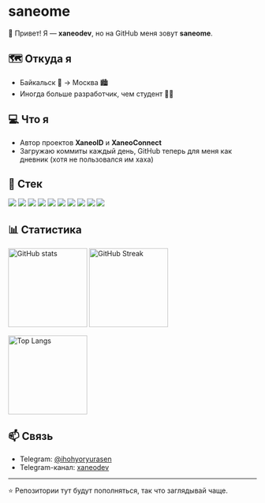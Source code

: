 # saneome

👋 Привет! Я — **xaneodev**, но на GitHub меня зовут **saneome**.  

## 🗺️ Откуда я
- Байкальск 🌊 → Москва 🏙️  
- Иногда больше разработчик, чем студент 🤷‍♂️  

## 💻 Что я
- Автор проектов **XaneoID** и **XaneoConnect**  
- Загружаю коммиты каждый день, GitHub теперь для меня как дневник (хотя не пользовался им хаха)

## 🔧 Стек

<p align="left">
  <img src="https://img.shields.io/badge/Flutter-02569B?style=for-the-badge&logo=flutter&logoColor=white"/>
  <img src="https://img.shields.io/badge/Django-092E20?style=for-the-badge&logo=django&logoColor=white"/>
  <img src="https://img.shields.io/badge/Python-3776AB?style=for-the-badge&logo=python&logoColor=white"/>
  <img src="https://img.shields.io/badge/HTML5-E34F26?style=for-the-badge&logo=html5&logoColor=white"/>
  <img src="https://img.shields.io/badge/CSS3-1572B6?style=for-the-badge&logo=css3&logoColor=white"/>
  <img src="https://img.shields.io/badge/JavaScript-F7DF1E?style=for-the-badge&logo=javascript&logoColor=black"/>
  <img src="https://img.shields.io/badge/C++-00599C?style=for-the-badge&logo=cplusplus&logoColor=white"/>
  <img src="https://img.shields.io/badge/Java-007396?style=for-the-badge&logo=java&logoColor=white"/>
  <img src="https://img.shields.io/badge/Git-F05032?style=for-the-badge&logo=git&logoColor=white"/>
  <img src="https://img.shields.io/badge/GitHub-181717?style=for-the-badge&logo=github&logoColor=white"/>
</p>

## 📊 Статистика

<p align="left">
  <img src="https://github-readme-stats.vercel.app/api?username=saneome&show_icons=true&theme=tokyonight" alt="GitHub stats" height="160"/>
  <img src="https://streak-stats.demolab.com?user=saneome&theme=tokyonight&hide_border=false" alt="GitHub Streak" height="160"/>
</p>

<p align="left">
  <img src="https://github-readme-stats.vercel.app/api/top-langs/?username=saneome&layout=compact&theme=tokyonight" alt="Top Langs" height="160"/>
</p>

## 📫 Связь
- Telegram: [@ihohyoryurasen](https://t.me/ihohyoryurasen)  
- Telegram-канал: [xaneodev](https://t.me/xaneodev)  

---

⭐ Репозитории тут будут пополняться, так что заглядывай чаще.
